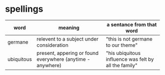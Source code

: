 # spellings
| word | meaning | a sentance from that word |
| --- | --- | --- |
| germane | relevent to a subject under consideration | "this is not germane to our theme" |
| ubiquitous | present, appering or found everywhere (anytime - anywhere)| "his ubiquitous influence was felt by all the family"|